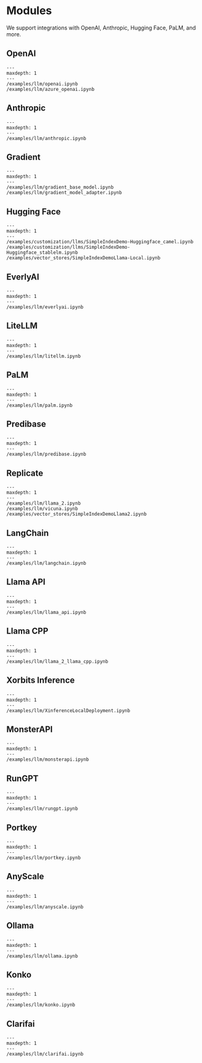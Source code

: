 # Modules

We support integrations with OpenAI, Anthropic, Hugging Face, PaLM, and more.

## OpenAI
```{toctree}
---
maxdepth: 1
---
/examples/llm/openai.ipynb
/examples/llm/azure_openai.ipynb

```

## Anthropic
```{toctree}
---
maxdepth: 1
---
/examples/llm/anthropic.ipynb

```

## Gradient

```{toctree}
---
maxdepth: 1
---
/examples/llm/gradient_base_model.ipynb
/examples/llm/gradient_model_adapter.ipynb

```

## Hugging Face
```{toctree}
---
maxdepth: 1
---
/examples/customization/llms/SimpleIndexDemo-Huggingface_camel.ipynb
/examples/customization/llms/SimpleIndexDemo-Huggingface_stablelm.ipynb
/examples/vector_stores/SimpleIndexDemoLlama-Local.ipynb

```

## EverlyAI
```{toctree}
---
maxdepth: 1
---
/examples/llm/everlyai.ipynb
```


## LiteLLM
```{toctree}
---
maxdepth: 1
---
/examples/llm/litellm.ipynb
```

## PaLM

```{toctree}
---
maxdepth: 1
---
/examples/llm/palm.ipynb

```

## Predibase

```{toctree}
---
maxdepth: 1
---
/examples/llm/predibase.ipynb

```


## Replicate

```{toctree}
---
maxdepth: 1
---
/examples/llm/llama_2.ipynb
/examples/llm/vicuna.ipynb
/examples/vector_stores/SimpleIndexDemoLlama2.ipynb
```

## LangChain

```{toctree}
---
maxdepth: 1
---
/examples/llm/langchain.ipynb
```

## Llama API
```{toctree}
---
maxdepth: 1
---
/examples/llm/llama_api.ipynb
```

## Llama CPP

```{toctree}
---
maxdepth: 1
---
/examples/llm/llama_2_llama_cpp.ipynb
```

## Xorbits Inference

```{toctree}
---
maxdepth: 1
---
/examples/llm/XinferenceLocalDeployment.ipynb
```

## MonsterAPI

```{toctree}
---
maxdepth: 1
---
/examples/llm/monsterapi.ipynb
```

## RunGPT
```{toctree}
---
maxdepth: 1
---
/examples/llm/rungpt.ipynb
```

## Portkey
```{toctree}
---
maxdepth: 1
---
/examples/llm/portkey.ipynb
```

## AnyScale
```{toctree}
---
maxdepth: 1
---
/examples/llm/anyscale.ipynb
```

## Ollama
```{toctree}
---
maxdepth: 1
---
/examples/llm/ollama.ipynb
```

## Konko
```{toctree}
---
maxdepth: 1
---
/examples/llm/konko.ipynb
```

## Clarifai
```{toctree}
---
maxdepth: 1
---
/examples/llm/clarifai.ipynb
```